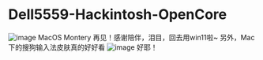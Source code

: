 # Dell5559-Hackintosh-OpenCore
![image](https://user-images.githubusercontent.com/11333852/122258608-cca2b980-cf03-11eb-91df-7c5f810f53bc.png)
MacOS Montery 再见！感谢陪伴，泪目，回去用win11啦~
另外，Mac下的搜狗输入法皮肤真的好好看
![image](https://user-images.githubusercontent.com/11333852/122258777-0673c000-cf04-11eb-8b96-fa62154ce607.png)
好耶！
